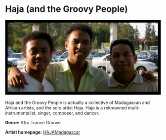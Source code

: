 # Haja (and the Groovy People)

![Haja](haja.jpg)

Haja and the Groovy People is actually a collective of Madagascan and African artists, and the solo artist Haja. Haja is a reknowned multi-instrumentalist, singer, composer, and dancer.

**Genre:** Afro Trance Groove

**Artist homepage:** [HAJAMadagascar](https://www.hajamadagascar.com/groovy_people_2009_1/home.html)
